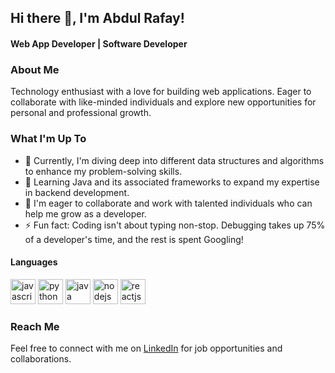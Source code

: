 ## Hi there 👋, I'm Abdul Rafay!
#### Web App Developer | Software Developer 

### About Me
Technology enthusiast with a love for building web applications. Eager to collaborate with like-minded individuals and explore new opportunities for personal and professional growth.


### What I'm Up To
- 🔭 Currently, I'm diving deep into different data structures and algorithms to enhance my problem-solving skills.
- 🌱 Learning Java and its associated frameworks to expand my expertise in backend development.
- 👯 I'm eager to collaborate and work with talented individuals who can help me grow as a developer.
- ⚡ Fun fact: Coding isn't about typing non-stop. Debugging takes up 75% of a developer's time, and the rest is spent Googling!

#### Languages
<p align="left">
  <a href="https://developer.mozilla.org/en-US/docs/Web/JavaScript" target="_blank"><img src="https://devicons.github.io/devicon/devicon.git/icons/javascript/javascript-original.svg" alt="javascript" width="40" height="40"/></a>
  <a href="https://www.python.org" target="_blank"><img src="https://devicons.github.com/devicon/devicon.git/icons/python/python-original.svg" alt="python" width="40" height="40"/></a>
  <a href="https://www.oracle.com/java" target="_blank"><img src="https://www.vectorlogo.zone/logos/java/java-icon.svg" alt="java" width="40" height="40"/></a>
  <a href="https://nodejs.org" target="_blank"><img src="https://www.vectorlogo.zone/logos/nodejs/nodejs-icon.svg" alt="nodejs" width="40" height="40"/></a>
  <a href="https://reactjs.org" target="_blank"><img src="https://www.vectorlogo.zone/logos/reactjs/reactjs-icon.svg" alt="reactjs" width="40" height="40"/></a>
</p>


### Reach Me
Feel free to connect with me on [LinkedIn](https://www.linkedin.com/in/abd-rafay/) for job opportunities and collaborations.

